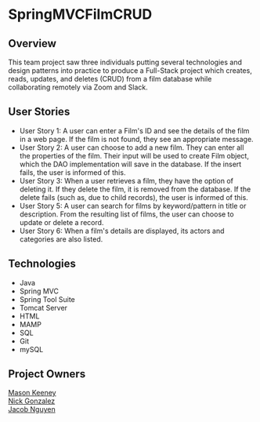 # SpringMVCFilmCRUD


## Overview
This team project saw three individuals putting several technologies and design patterns into practice to produce a Full-Stack    project which creates, reads, updates, and deletes (CRUD) from a film database while collaborating remotely via Zoom and Slack.

## User Stories

* User Story 1: A user can enter a Film's ID and see the details of the film in a web page. If the film is not found, they see an appropriate message.
* User Story 2: A user can choose to add a new film. They can enter all the properties of the film. Their input will be used to create Film object, which the DAO implementation will save in the database. If the insert fails, the user is informed of this.
* User Story 3: When a user retrieves a film, they have the option of deleting it. If they delete the film, it is removed from the database. If the delete fails (such as, due to child records), the user is informed of this.
* User Story 5: A user can search for films by keyword/pattern in title or description. From the resulting list of films, the user can choose to update or delete a record.
* User Story 6: When a film's details are displayed, its actors and categories are also listed.

## Technologies 

* Java
* Spring MVC
* Spring Tool Suite
* Tomcat Server
* HTML
* MAMP
* SQL
* Git
* mySQL


## Project Owners
[Mason Keeney](https://github.com/Mason-Keeney)
<br>
[Nick Gonzalez](https://github.com/gonzanick)
<br>
[Jacob Nguyen](https://github.com/jacobello)
